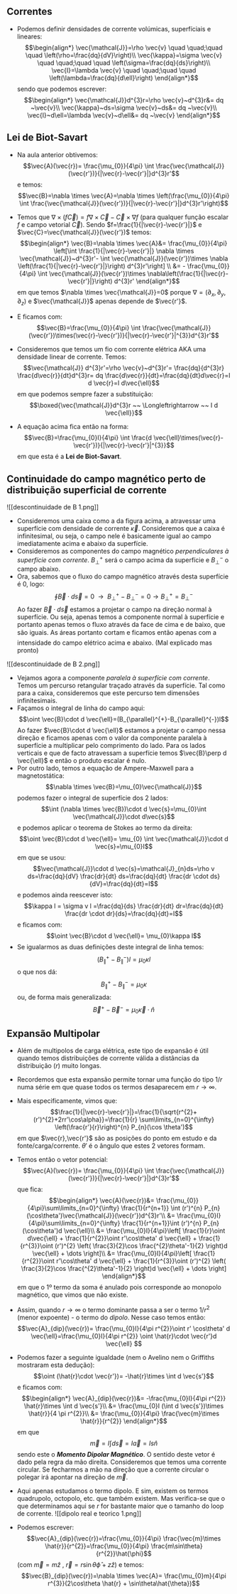 ## Correntes
- Podemos definir densidades de corrente volúmicas, superfíciais e lineares:
$$\begin{align*}
\vec{\mathcal{J}}=\rho \vec{v} \quad \quad;\quad \quad \left(\rho=\frac{dq}{dV}\right)\\
\vec{\kappa}=\sigma \vec{v} \quad \quad;\quad \quad \left(\sigma=\frac{dq}{ds}\right)\\
\vec{I}=\lambda \vec{v} \quad \quad;\quad \quad \left(\lambda=\frac{dq}{d\ell}\right)
\end{align*}$$
sendo que podemos escrever:
$$\begin{align*}
\vec{\mathcal{J}}d^{3}r=\rho \vec{v}~d^{3}r&= dq ~\vec{v}\\
\vec{\kappa}~ds=\sigma \vec{v}~ds&= dq ~\vec{v}\\
\vec{I}~d\ell=\lambda \vec{v}~d\ell&= dq ~\vec{v}
\end{align*}$$

## Lei de Biot-Savart
- Na aula anterior obtivemos:
$$\vec{A}(\vec{r})= \frac{\mu_{0}}{4\pi} \int \frac{\vec{\mathcal{J}}(\vec{r'})}{|\vec{r}-\vec{r'}|}d^{3}r'$$
e temos:
$$\vec{B}=\nabla \times \vec{A}=\nabla \times \left(\frac{\mu_{0}}{4\pi} \int \frac{\vec{\mathcal{J}}(\vec{r'})}{|\vec{r}-\vec{r'}|}d^{3}r'\right)$$
- Temos que $\nabla \times (f \vec{C})= f \nabla \times \vec{C} - \vec{C}\times \nabla f$ (para qualquer função escalar $f$ e campo vetorial $\vec{C}$). Sendo $f=\frac{1}{|\vec{r}-\vec{r'}|}$ e $\vec{C}=\vec{\mathcal{J}}(\vec{r'})$ temos:
$$\begin{align*}
\vec{B}=\nabla \times \vec{A}&= \frac{\mu_{0}}{4\pi} \left[\int \frac{1}{|\vec{r}-\vec{r'}|} \nabla \times \vec{\mathcal{J}}~d^{3}r'- \int \vec{\mathcal{J}}(\vec{r'})\times \nabla \left(\frac{1}{|\vec{r}-\vec{r'}|}\right) d^{3}r'\right] \\
&= - \frac{\mu_{0}}{4\pi} \int \vec{\mathcal{J}}(\vec{r'})\times \nabla\left(\frac{1}{|\vec{r}-\vec{r'}|}\right) d^{3}r'
\end{align*}$$
em que temos $\nabla \times \vec{\mathcal{J}}=0$ porque $\nabla=(\partial_{x},\partial_{y},\partial_{z})$ e $\vec{\mathcal{J}}$ apenas depende de $\vec{r'}$.
- E ficamos com:
$$\vec{B}=\frac{\mu_{0}}{4\pi} \int \frac{\vec{\mathcal{J}}(\vec{r'})\times(\vec{r}-\vec{r'})}{|\vec{r}-\vec{r'}|^{3}}d^{3}r'$$

- Consideremos que temos um fio com corrente elétrica AKA uma densidade linear de corrente. Temos:
$$\vec{\mathcal{J}} d^{3}r'=\rho \vec{v}~d^{3}r'= \frac{dq}{d^{3}r} \frac{d\vec{r}}{dt}d^{3}r= dq \frac{d\vec{r}}{dt}=\frac{dq}{dt}d\vec{r}=I d \vec{r}=I d\vec{\ell}$$
em que podemos sempre fazer a substituição:
$$\boxed{\vec{\mathcal{J}}d^{3}r ~~ \Longleftrightarrow ~~ I d \vec{\ell}}$$
- A equação acima fica então na forma:
$$\vec{B}=\frac{\mu_{0}I}{4\pi} \int \frac{d \vec{\ell}\times(\vec{r}-\vec{r'})}{|\vec{r}-\vec{r'}|^{3}}$$
em que esta é a **Lei de Biot-Savart**.

## Continuidade do campo magnético perto de distribuição superficial de corrente
![[descontinuidade de B 1.png]]
- Consideremos uma caixa como a da figura acima, a atravessar uma superfície com densidade de corrente $\vec{\kappa}$. Consideremos que a caixa é infinitesimal, ou seja, o campo nele é basicamente igual ao campo imediatamente acima e abaixo da superfície.
- Consideremos as componentes do campo magnético *perpendiculares à superfície com corrente*. $B_{\perp}^{+}$ será o campo acima da superfície e $B_{\perp}^{-}$ o campo abaixo.
- Ora, sabemos que o fluxo do campo magnético através desta superfície é 0, logo:
$$\oint \vec{B}\cdot d \vec{s}=0 ~~\to ~~ B_{\perp}^{+}-B_{\perp}^{-}=0 \to B_{\perp}^{+}=B_{\perp}^{-}$$
Ao fazer $\vec{B}\cdot d \vec{s}$ estamos a projetar o campo na direção normal à superfície. Ou seja, apenas temos a componente normal à superfície e portanto apenas temos o fluxo através da face de cima e de baixo, que são iguais. As áreas portanto cortam e ficamos então apenas com a intensidade do campo elétrico acima e abaixo. (Mal explicado mas pronto)

![[descontinuidade de B 2.png]]
- Vejamos agora a componente *paralela à superfície com corrente*. Temos um percurso retangular traçado através da superfície. Tal como para a caixa, consideremos que este percurso tem dimensões infinitesimais.
- Façamos o integral de linha do campo aqui:
$$\oint \vec{B}\cdot d \vec{\ell}=(B_{\parallel}^{+}-B_{\parallel}^{-})l$$
Ao fazer $\vec{B}\cdot d \vec{\ell}$ estamos a projetar o campo nessa direção e ficamos apenas com o valor da componente paralela à superfície a multiplicar pelo comprimento do lado. Para os lados verticais e que de facto atravessam a superfície temos $\vec{B}\perp d \vec{\ell}$ e então o produto escalar é nulo.
- Por outro lado, temos a equação de Ampere-Maxwell para a magnetostática:
$$\nabla \times \vec{B}=\mu_{0}\vec{\mathcal{J}}$$
podemos fazer o integral de superfície dos 2 lados:
$$\int (\nabla \times \vec{B})\cdot d \vec{s}=\mu_{0}\int \vec{\mathcal{J}}\cdot d\vec{s}$$
e podemos aplicar o teorema de Stokes ao termo da direita:
$$\oint \vec{B}\cdot d \vec{\ell}= \mu_{0} \int \vec{\mathcal{J}}\cdot d \vec{s}=\mu_{0}I$$
em que se usou: $$\vec{\mathcal{J}}\cdot d \vec{s}=\mathcal{J}_{n}ds=\rho v ds=\frac{dq}{dV} \frac{dr}{dt} ds=\frac{dq}{dt} \frac{dr \cdot ds}{dV}=\frac{dq}{dt}=I$$
e podemos ainda reescever isto:
$$\kappa l = \sigma v l =\frac{dq}{ds} \frac{dr}{dt} dr=\frac{dq}{dt} \frac{dr \cdot dr}{ds}=\frac{dq}{dt}=I$$
e ficamos com:
$$\oint \vec{B}\cdot d \vec{\ell}= \mu_{0}\kappa l$$
- Se igualarmos as duas definições deste integral de linha temos:
$$(B_{\parallel}^{+}-B_{\parallel}^{-})l=\mu_{0}\kappa l$$
o que nos dá:
$$B_{\parallel}^{+}-B_{\parallel}^{-}=\mu_{0}\kappa$$
ou, de forma mais generalizada:
$$\vec{B}^{+}-\vec{B}^{-}=\mu_{0} \vec{\kappa}\cdot \hat{n}$$
## Expansão Multipolar
- Além de multipolos de carga elétrica, este tipo de expansão é útil quando temos distribuições de corrente válida a distâncias da distribuição ($r$) muito longas.
- Recordemos que esta expansão permite tornar uma função do tipo $1/r$ numa série em que quase todos os termos desaparecem em $r\to \infty$.
- Mais especificamente, vimos que:
$$\frac{1}{|\vec{r}-\vec{r'}|}=\frac{1}{\sqrt{r^{2}+(r')^{2}+2rr'\cos\alpha}}=\frac{1}{r} \sum\limits_{n=0}^{\infty} \left(\frac{r'}{r}\right)^{n} P_{n}(\cos \theta')$$
em que $\vec{r},\vec{r'}$ são as posições do ponto em estudo e da fonte/carga/corrente. $\theta'$ é o ângulo que estes 2 vetores formam.
- Temos então o vetor potencial:
$$\vec{A}(\vec{r})= \frac{\mu_{0}}{4\pi} \int \frac{\vec{\mathcal{J}}(\vec{r'})}{|\vec{r}-\vec{r'}|}d^{3}r'$$
que fica:
$$\begin{align*}
\vec{A}(\vec{r})&= \frac{\mu_{0}}{4\pi}\sum\limits_{n=0}^{\infty} \frac{1}{r^{n+1}} \int (r')^{n} P_{n}(\cos\theta')\vec{\mathcal{J}}(\vec{r'})d^{3}r'\\
&= \frac{\mu_{0}I}{4\pi}\sum\limits_{n=0}^{\infty} \frac{1}{r^{n+1}}\int (r')^{n} P_{n}(\cos\theta')d \vec{\ell}\\
&= \frac{\mu_{0}I}{4\pi}\left[ \frac{1}{r}\oint d\vec{\ell} + \frac{1}{r^{2}}\oint r'\cos\theta' d \vec{\ell} + \frac{1}{r^{3}}\oint (r')^{2} \left( \frac{3}{2}\cos \frac{^{2}\theta'-1}{2} \right)d \vec{\ell} + \dots \right]\\
&= \frac{\mu_{0}I}{4\pi}\left[ \frac{1}{r^{2}}\oint r'\cos\theta' d \vec{\ell} + \frac{1}{r^{3}}\oint (r')^{2} \left( \frac{3}{2}\cos \frac{^{2}\theta'-1}{2} \right)d \vec{\ell} + \dots \right]
\end{align*}$$
em que o 1º termo da soma é anulado pois corresponde ao monopolo magnético, que vimos que não existe.

- Assim, quando $r\to\infty$ o termo dominante passa a ser o termo $1/r^{2}$ (menor expoente) - o termo do *dipolo*. Nesse caso temos então:
$$\vec{A}_{dip}(\vec{r})= \frac{\mu_{0}I}{4\pi r^{2}}\oint r' \cos\theta' d \vec{\ell}=\frac{\mu_{0}I}{4\pi r^{2}} \oint \hat{r}\cdot \vec{r'}d \vec{\ell} $$
- Podemos fazer a seguinte igualdade (nem o Avelino nem o Griffiths mostraram esta dedução): $$\oint (\hat{r}\cdot \vec{r'})= -\hat{r}\times \int d \vec{s'}$$
e ficamos com:
$$\begin{align*}
\vec{A}_{dip}(\vec{r})&= -\frac{\mu_{0}I}{4\pi r^{2}} \hat{r}\times \int d \vec{s'}\\
&= \frac{\mu_{0}I (\int d \vec{s'})\times \hat{r}}{4 \pi r^{2}}\\
&= \frac{\mu_{0}}{4\pi} \frac{\vec{m}\times \hat{r}}{r^{2}}
\end{align*}$$
em que $$\vec{m}= I \int d \vec{s}=I \vec{a}=Is \hat{n}$$
sendo este o **_Momento Dipolar Magnético_**. O sentido deste vetor é dado pela regra da mão direita. Consideremos que temos uma corrente circular. Se fecharmos a mão na direção que a corrente circular o polegar irá apontar na direção de $\vec{m}$.
- Aqui apenas estudamos o termo dipolo. E sim, existem os termos quadrupolo, octopolo, etc. que também existem. Mas verifica-se que o que determinamos aqui se $r$ for bastante maior que o tamanho do loop de corrente.
![[dipolo real e teorico 1.png]]

- Podemos escrever:
$$\vec{A}_{dip}(\vec{r})=\frac{\mu_{0}}{4\pi} \frac{\vec{m}\times \hat{r}}{r^{2}}=\frac{\mu_{0}}{4\pi} \frac{m\sin\theta}{r^{2}}\hat{\phi}$$
(com $\vec{m}=m \hat{z}~,~ \vec{r}=r\sin\theta \hat{\phi}+z \hat{z}$)
e temos:
$$\vec{B}_{dip}(\vec{r})=\nabla \times \vec{A}= \frac{\mu_{0}m}{4\pi r^{3}}(2\cos\theta \hat{r} + \sin\theta\hat{\theta})$$
